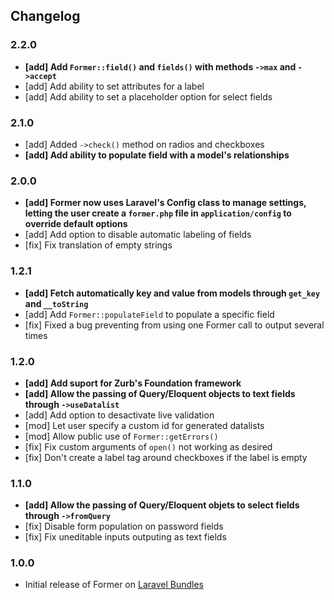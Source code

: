 ## Changelog

### 2.2.0

- **[add] Add `Former::field()` and `fields()` with methods `->max` and `->accept`**
- [add] Add ability to set attributes for a label
- [add] Add ability to set a placeholder option for select fields

### 2.1.0

- [add] Added `->check()` method on radios and checkboxes
- **[add] Add ability to populate field with a model's relationships**

### 2.0.0

- **[add] Former now uses Laravel's Config class to manage settings, letting the user create a `former.php` file in `application/config` to override default options**
- [add] Add option to disable automatic labeling of fields
- [fix] Fix translation of empty strings

### 1.2.1

- **[add] Fetch automatically key and value from models through `get_key` and `__toString`**
- [add] Add `Former::populateField` to populate a specific field
- [fix] Fixed a bug preventing from using one Former call to output several times

### 1.2.0

- **[add] Add suport for Zurb's Foundation framework**
- **[add] Allow the passing of Query/Eloquent objects to text fields through `->useDatalist`**
- [add] Add option to desactivate live validation
- [mod] Let user specify a custom id for generated datalists
- [mod] Allow public use of `Former::getErrors()`
- [fix] Fix custom arguments of `open()` not working as desired
- [fix] Don't create a label tag around checkboxes if the label is empty

### 1.1.0

- **[add] Allow the passing of Query/Eloquent objets to select fields through `->fromQuery`**
- [fix] Disable form population on password fields
- [fix] Fix uneditable inputs outputing as text fields

### 1.0.0

- Initial release of Former on [Laravel Bundles](http://bundles.laravel.com/bundle/former/)